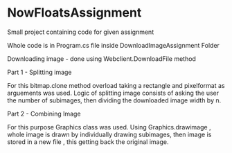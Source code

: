 # NowFloatsAssignment
Small project containing code for given assignment

Whole code is in Program.cs file inside DownloadImageAssignment Folder

Downloading image - done using Webclient.DownloadFile method

Part 1 - Splitting image 

For this bitmap.clone method overload taking a rectangle and pixelformat as arguements was used. 
Logic of splitting image consists of asking the user the number of subimages, then dividing the downloaded image width by n. 


Part 2  - Combining Image

For this purpose Graphics class was used. 
Using Graphics.drawimage , whole image is drawn by individually drawing subimages, then image is stored in a new file , this getting back the original image. 


